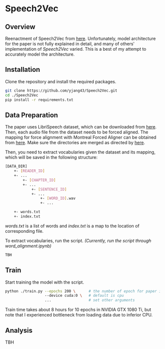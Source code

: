 # Speech2Vec

## Overview
Reenactment of Speech2Vec from [here](https://arxiv.org/pdf/1803.08976.pdf). Unfortunately, model architecture for the paper is not fully explained in detail, and many of others' implementation of _Speech2Vec_ varied. This is a best of my attempt to accurately model the architecture.

## Installation
Clone the repository and install the required packages.

```bash
git clone https://github.com/yjang43/Speech2Vec.git
cd ./Speech2Vec
pip install -r requirements.txt
```

## Data Preparation
The paper uses LibriSpeech dataset, which can be downloaded from [here](https://www.openslr.org/12).
Then, each audio file from the dataset needs to be forced aligned. 
The mapping for force alignment with Montreal Forced Aligner can be obtained from [here](https://github.com/CorentinJ/librispeech-alignments).
Make sure the directories are merged as directed by [here](https://github.com/CorentinJ/librispeech-alignments/blob/master/README.md).

Then, you need to extract vocabularies given the dataset and its mapping, which will be saved in the following structure:

```bash
[DATA_DIR]
    +- [READER_ID]
    +- ...
        +- [CHAPTER_ID]
        +- ...
            +- [SENTENCE_ID]
            +- ...
                +- [WORD_ID].wav
                +- ...

    +- words.txt
    +- index.txt

```

_words.txt_ is a list of words and _index.txt_ is a map to the location of corresponding file.


To extract vocabularies, run the script.
_(Currently, run the script through word_alignment.ipynb)_
```bash
TBH
```


## Train

Start training the model with the script.
```bash
python ./train.py --epochs 200 \      # the number of epoch for paper is set to 200
                  --device cuda:0 \   # default is cpu
                  ...                 # set other arguments

```
Train time takes about 8 hours for 10 epochs in NVIDIA GTX 1080 Ti, but note that I experienced bottleneck from loading data due to inferior CPU.


## Analysis

TBH